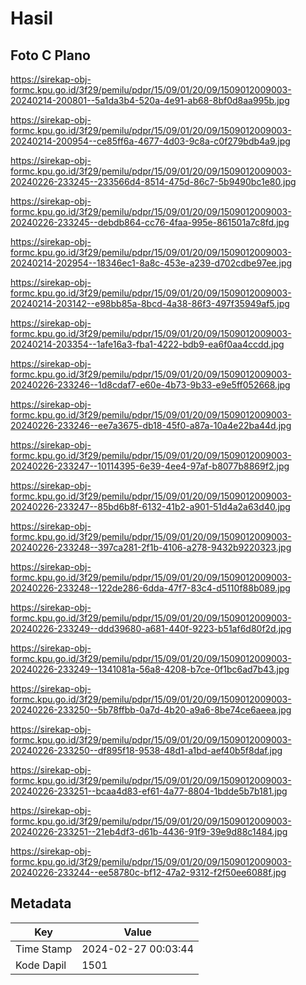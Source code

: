# Hasil

## Foto C Plano

https://sirekap-obj-formc.kpu.go.id/3f29/pemilu/pdpr/15/09/01/20/09/1509012009003-20240214-200801--5a1da3b4-520a-4e91-ab68-8bf0d8aa995b.jpg

https://sirekap-obj-formc.kpu.go.id/3f29/pemilu/pdpr/15/09/01/20/09/1509012009003-20240214-200954--ce85ff6a-4677-4d03-9c8a-c0f279bdb4a9.jpg

https://sirekap-obj-formc.kpu.go.id/3f29/pemilu/pdpr/15/09/01/20/09/1509012009003-20240226-233245--233566d4-8514-475d-86c7-5b9490bc1e80.jpg

https://sirekap-obj-formc.kpu.go.id/3f29/pemilu/pdpr/15/09/01/20/09/1509012009003-20240226-233245--debdb864-cc76-4faa-995e-861501a7c8fd.jpg

https://sirekap-obj-formc.kpu.go.id/3f29/pemilu/pdpr/15/09/01/20/09/1509012009003-20240214-202954--18346ec1-8a8c-453e-a239-d702cdbe97ee.jpg

https://sirekap-obj-formc.kpu.go.id/3f29/pemilu/pdpr/15/09/01/20/09/1509012009003-20240214-203142--e98bb85a-8bcd-4a38-86f3-497f35949af5.jpg

https://sirekap-obj-formc.kpu.go.id/3f29/pemilu/pdpr/15/09/01/20/09/1509012009003-20240214-203354--1afe16a3-fba1-4222-bdb9-ea6f0aa4ccdd.jpg

https://sirekap-obj-formc.kpu.go.id/3f29/pemilu/pdpr/15/09/01/20/09/1509012009003-20240226-233246--1d8cdaf7-e60e-4b73-9b33-e9e5ff052668.jpg

https://sirekap-obj-formc.kpu.go.id/3f29/pemilu/pdpr/15/09/01/20/09/1509012009003-20240226-233246--ee7a3675-db18-45f0-a87a-10a4e22ba44d.jpg

https://sirekap-obj-formc.kpu.go.id/3f29/pemilu/pdpr/15/09/01/20/09/1509012009003-20240226-233247--10114395-6e39-4ee4-97af-b8077b8869f2.jpg

https://sirekap-obj-formc.kpu.go.id/3f29/pemilu/pdpr/15/09/01/20/09/1509012009003-20240226-233247--85bd6b8f-6132-41b2-a901-51d4a2a63d40.jpg

https://sirekap-obj-formc.kpu.go.id/3f29/pemilu/pdpr/15/09/01/20/09/1509012009003-20240226-233248--397ca281-2f1b-4106-a278-9432b9220323.jpg

https://sirekap-obj-formc.kpu.go.id/3f29/pemilu/pdpr/15/09/01/20/09/1509012009003-20240226-233248--122de286-6dda-47f7-83c4-d5110f88b089.jpg

https://sirekap-obj-formc.kpu.go.id/3f29/pemilu/pdpr/15/09/01/20/09/1509012009003-20240226-233249--ddd39680-a681-440f-9223-b51af6d80f2d.jpg

https://sirekap-obj-formc.kpu.go.id/3f29/pemilu/pdpr/15/09/01/20/09/1509012009003-20240226-233249--1341081a-56a8-4208-b7ce-0f1bc6ad7b43.jpg

https://sirekap-obj-formc.kpu.go.id/3f29/pemilu/pdpr/15/09/01/20/09/1509012009003-20240226-233250--5b78ffbb-0a7d-4b20-a9a6-8be74ce6aeea.jpg

https://sirekap-obj-formc.kpu.go.id/3f29/pemilu/pdpr/15/09/01/20/09/1509012009003-20240226-233250--df895f18-9538-48d1-a1bd-aef40b5f8daf.jpg

https://sirekap-obj-formc.kpu.go.id/3f29/pemilu/pdpr/15/09/01/20/09/1509012009003-20240226-233251--bcaa4d83-ef61-4a77-8804-1bdde5b7b181.jpg

https://sirekap-obj-formc.kpu.go.id/3f29/pemilu/pdpr/15/09/01/20/09/1509012009003-20240226-233251--21eb4df3-d61b-4436-91f9-39e9d88c1484.jpg

https://sirekap-obj-formc.kpu.go.id/3f29/pemilu/pdpr/15/09/01/20/09/1509012009003-20240226-233244--ee58780c-bf12-47a2-9312-f2f50ee6088f.jpg


## Metadata

| Key        | Value               |
| ---------- | ------------------- |
| Time Stamp | 2024-02-27 00:03:44 |
| Kode Dapil | 1501                |




